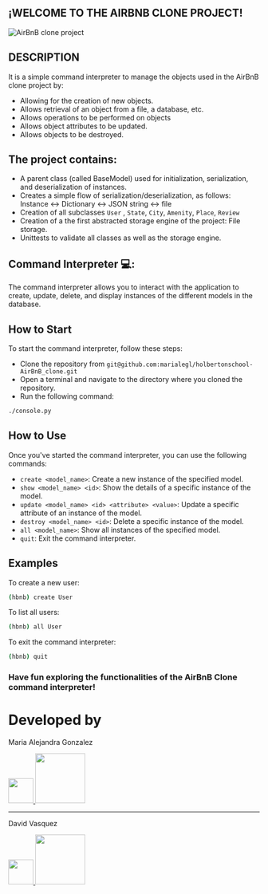 ## ¡WELCOME TO THE AIRBNB CLONE PROJECT!

<img src="https://i.pinimg.com/originals/87/10/23/871023fca810e57347eab0ae811ccfdf.png" title="AirBnB clone project" />


## DESCRIPTION
It is a simple command interpreter to manage the objects used in the AirBnB clone project by:
 - Allowing for the creation of new objects.
 - Allows retrieval of an object from a file, a database, etc.
 - Allows operations to be performed on objects
 - Allows object attributes to be updated.
 - Allows objects to be destroyed.


## The project contains:
 - A parent class (called BaseModel) used for initialization, serialization, and deserialization of instances.
 - Creates a simple flow of serialization/deserialization, as follows: Instance <-> Dictionary <-> JSON string <-> file
 - Creation of all subclasses ```User``` , ```State```, ```City```, ```Amenity```, ```Place```, ```Review```
 - Creation of a the first abstracted storage engine of the project: File storage.
 - Unittests to validate all classes as well as the storage engine.


## Command Interpreter 💻:
The command interpreter allows you to interact with the application to create, update, delete, and display instances of the different models in the database.

## How to Start
To start the command interpreter, follow these steps:
 - Clone the repository from ```git@github.com:marialegl/holbertonschool-AirBnB_clone.git```
 - Open a terminal and navigate to the directory where you cloned the repository.</li>
 - Run the following command:

```bash
./console.py
```

## How to Use
Once you've started the command interpreter, you can use the following commands:

 - ```create <model_name>```: Create a new instance of the specified model.
 - ```show <model_name> <id>```: Show the details of a specific instance of the model.
 - ```update <model_name> <id> <attribute> <value>```: Update a specific attribute of an instance of the model.
 - ```destroy <model_name> <id>```: Delete a specific instance of the model.
 - ```all <model_name>```: Show all instances of the specified model.
 - ```quit```: Exit the command interpreter.

## Examples

To create a new user:

```bash
(hbnb) create User
```

To list all users:

```bash
(hbnb) all User
```

To exit the command interpreter:

```bash
(hbnb) quit
```

### Have fun exploring the functionalities of the AirBnB Clone command interpreter!

# Developed by

<p>Maria Alejandra Gonzalez</p>
<a href="https://www.linkedin.com/in/maria-alejandra-gonzalez-londo%C3%B1o-a5084a208/?utm_source=share&utm_campaign=share_via&utm_content=profile&utm_medium=android_app">
  <img src="https://static-00.iconduck.com/assets.00/linkedin-icon-2048x2048-ya5g47j2.png" width="50">
</a>

<a href="https://github.com/marialegl">
 <img src="https://1000logos.net/wp-content/uploads/2021/05/GitHub-logo.png" width="100">
</a>

------------

<p>David Vasquez</p>
<a href="https://www.linkedin.com/in/foultrip//">
  <img src="https://static-00.iconduck.com/assets.00/linkedin-icon-2048x2048-ya5g47j2.png" width="50">
</a>

<a href="https://github.com/FoulTrip">
 <img src="https://1000logos.net/wp-content/uploads/2021/05/GitHub-logo.png" width="100">
</a>
